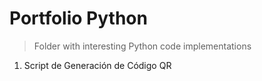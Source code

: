 # Portfolio Python

> Folder with interesting Python code implementations

1. Script de Generación de Código QR
